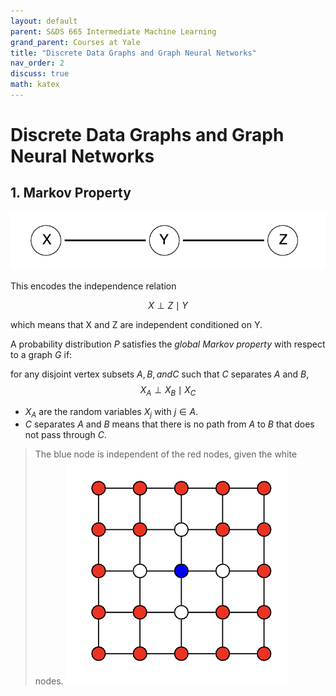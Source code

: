 ```yaml
---
layout: default
parent: S&DS 665 Intermediate Machine Learning
grand_parent: Courses at Yale
title: "Discrete Data Graphs and Graph Neural Networks"
nav_order: 2
discuss: true
math: katex
---
```


# Discrete Data Graphs and Graph Neural Networks

## 1. Markov Property


![graph](image.png)

This encodes the independence relation

$$
X \perp Z \mid Y
$$

which means that X and Z are independent conditioned on Y.



A probability distribution $P$ satisfies the *global Markov property* with respect to a graph $G$ if:

for any disjoint vertex subsets $A, B, and C$ such that $C$ separates $A$ and $B$,
$$
X_A \perp X_B \mid X_C
$$

- $X_A$ are the random variables $X_j$ with $j \in A$.
- $C$ separates $A$ and $B$ means that there is no path from $A$ to $B$ that does not pass through $C$.

> The blue node is independent of the red nodes, given the white nodes.
>![alt text](image-1.png)